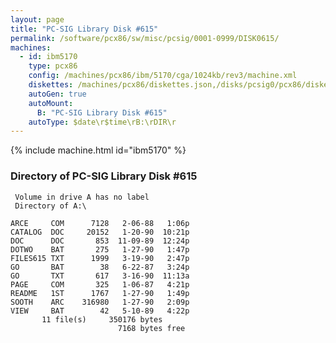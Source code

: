 ```yaml
---
layout: page
title: "PC-SIG Library Disk #615"
permalink: /software/pcx86/sw/misc/pcsig/0001-0999/DISK0615/
machines:
  - id: ibm5170
    type: pcx86
    config: /machines/pcx86/ibm/5170/cga/1024kb/rev3/machine.xml
    diskettes: /machines/pcx86/diskettes.json,/disks/pcsig0/pcx86/diskettes.json
    autoGen: true
    autoMount:
      B: "PC-SIG Library Disk #615"
    autoType: $date\r$time\rB:\rDIR\r
---
```


{% include machine.html id="ibm5170" %}

### Directory of PC-SIG Library Disk #615

     Volume in drive A has no label
     Directory of A:\

    ARCE     COM      7128   2-06-88   1:06p
    CATALOG  DOC     20152   1-20-90  10:21p
    DOC      DOC       853  11-09-89  12:24p
    DOTWO    BAT       275   1-27-90   1:47p
    FILES615 TXT      1999   3-19-90   2:47p
    GO       BAT        38   6-22-87   3:24p
    GO       TXT       617   3-16-90  11:13a
    PAGE     COM       325   1-06-87   4:21p
    README   1ST      1767   1-27-90   1:49p
    SOOTH    ARC    316980   1-27-90   2:09p
    VIEW     BAT        42   5-10-89   4:22p
           11 file(s)     350176 bytes
                            7168 bytes free
